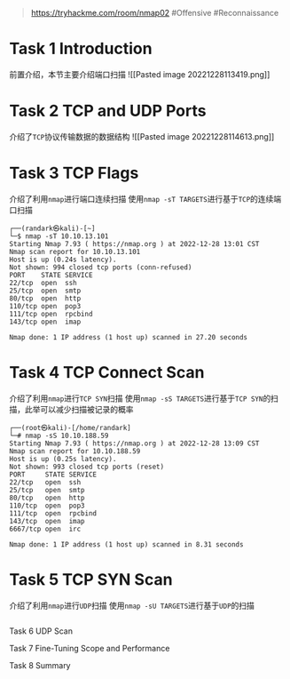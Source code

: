 > https://tryhackme.com/room/nmap02
> #Offensive #Reconnaissance 

# Task 1 Introduction

前置介绍，本节主要介绍端口扫描
![[Pasted image 20221228113419.png]]

# Task 2 TCP and UDP Ports

介绍了`TCP`协议传输数据的数据结构
![[Pasted image 20221228114613.png]]

# Task 3 TCP Flags

介绍了利用`nmap`进行端口连续扫描
使用`nmap -sT TARGETS`进行基于`TCP`的连续端口扫描
```shell
┌──(randark㉿kali)-[~]
└─$ nmap -sT 10.10.13.101
Starting Nmap 7.93 ( https://nmap.org ) at 2022-12-28 13:01 CST
Nmap scan report for 10.10.13.101
Host is up (0.24s latency).
Not shown: 994 closed tcp ports (conn-refused)
PORT    STATE SERVICE
22/tcp  open  ssh
25/tcp  open  smtp
80/tcp  open  http
110/tcp open  pop3
111/tcp open  rpcbind
143/tcp open  imap

Nmap done: 1 IP address (1 host up) scanned in 27.20 seconds
```

# Task 4 TCP Connect Scan

介绍了利用`nmap`进行`TCP SYN`扫描
使用`nmap -sS TARGETS`进行基于`TCP SYN`的扫描，此举可以减少扫描被记录的概率
```shell
┌──(root㉿kali)-[/home/randark]
└─# nmap -sS 10.10.188.59
Starting Nmap 7.93 ( https://nmap.org ) at 2022-12-28 13:09 CST
Nmap scan report for 10.10.188.59
Host is up (0.25s latency).
Not shown: 993 closed tcp ports (reset)
PORT     STATE SERVICE
22/tcp   open  ssh
25/tcp   open  smtp
80/tcp   open  http
110/tcp  open  pop3
111/tcp  open  rpcbind
143/tcp  open  imap
6667/tcp open  irc

Nmap done: 1 IP address (1 host up) scanned in 8.31 seconds
```

# Task 5 TCP SYN Scan

介绍了利用`nmap`进行`UDP`扫描
使用`nmap -sU TARGETS`进行基于`UDP`的扫描
```shell

```

Task 6 UDP Scan

Task 7 Fine-Tuning Scope and Performance

Task 8 Summary